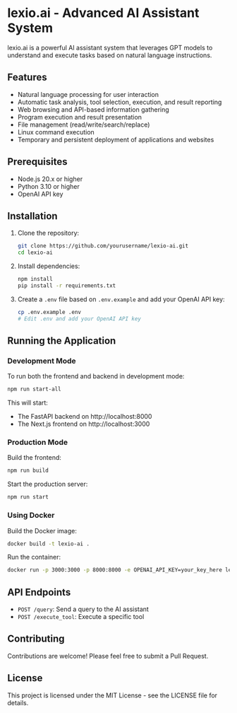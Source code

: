 # lexio.ai - Advanced AI Assistant System

lexio.ai is a powerful AI assistant system that leverages GPT models to understand and execute tasks based on natural language instructions.

## Features

- Natural language processing for user interaction
- Automatic task analysis, tool selection, execution, and result reporting
- Web browsing and API-based information gathering
- Program execution and result presentation
- File management (read/write/search/replace)
- Linux command execution
- Temporary and persistent deployment of applications and websites

## Prerequisites

- Node.js 20.x or higher
- Python 3.10 or higher
- OpenAI API key

## Installation

1. Clone the repository:
   ```bash
   git clone https://github.com/yourusername/lexio-ai.git
   cd lexio-ai
   ```

2. Install dependencies:
   ```bash
   npm install
   pip install -r requirements.txt
   ```

3. Create a `.env` file based on `.env.example` and add your OpenAI API key:
   ```bash
   cp .env.example .env
   # Edit .env and add your OpenAI API key
   ```

## Running the Application

### Development Mode

To run both the frontend and backend in development mode:

```bash
npm run start-all
```

This will start:
- The FastAPI backend on http://localhost:8000
- The Next.js frontend on http://localhost:3000

### Production Mode

Build the frontend:

```bash
npm run build
```

Start the production server:

```bash
npm run start
```

### Using Docker

Build the Docker image:

```bash
docker build -t lexio-ai .
```

Run the container:

```bash
docker run -p 3000:3000 -p 8000:8000 -e OPENAI_API_KEY=your_key_here lexio-ai
```

## API Endpoints

- `POST /query`: Send a query to the AI assistant
- `POST /execute_tool`: Execute a specific tool

## Contributing

Contributions are welcome! Please feel free to submit a Pull Request.

## License

This project is licensed under the MIT License - see the LICENSE file for details.